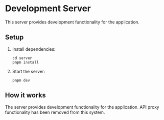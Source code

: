 # Development Server

This server provides development functionality for the application.

## Setup

1. Install dependencies:

   ```
   cd server
   pnpm install
   ```

2. Start the server:
   ```
   pnpm dev
   ```

## How it works

The server provides development functionality for the application. API proxy functionality has been
removed from this system.
